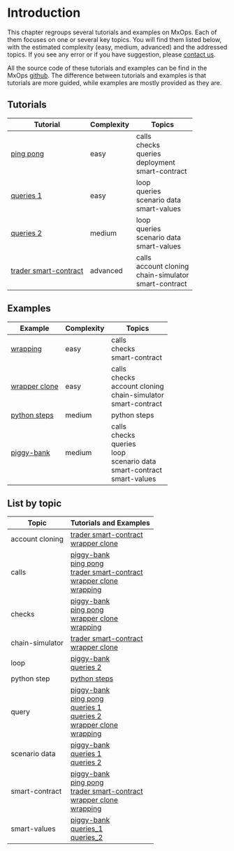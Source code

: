# Introduction

This chapter regroups several tutorials and examples on MxOps. Each of them focuses on one or several key topics. You will find them listed below, with the estimated complexity (easy, medium, advanced) and the addressed topics. If you see any error or if you have suggestion, please [contact us](../others/contact_us).

All the source code of these tutorials and examples can be find in the MxOps [github](https://github.com/Catenscia/MxOps/tree/main/examples).
The difference between tutorials and examples is that tutorials are more guided, while examples are mostly provided as they are.

## Tutorials


| Tutorial                               | Complexity | Topics                                                          |
|----------------------------------------|------------|-----------------------------------------------------------------|
| [ping pong](ping_pong)                 | easy       | calls<br>checks<br>queries<br>deployment<br>smart-contract      |
| [queries 1](queries_1)                 | easy       | loop<br>queries<br>scenario data<br>smart-values                |
| [queries 2](queries_2)                 | medium     | loop<br>queries<br>scenario data<br>smart-values                |
| [ trader smart-contract ]( trader_sc ) | advanced   | calls<br>account cloning<br>chain-simulator<br>smart-contract   |



## Examples

| Example                                | Complexity | Topics                                                                                |
|----------------------------------------|------------|---------------------------------------------------------------------------------------|
| [ wrapping ]( wrapping )               | easy       | calls<br>checks<br>smart-contract                                                     |
| [ wrapper clone ]( wrapper_clone )     | easy       | calls<br>checks<br>account cloning<br>chain-simulator<br>smart-contract               |
| [ python steps ]( python_steps )       | medium     | python steps                                                                          |
| [ piggy-bank ]( piggy_bank )           | medium     | calls<br>checks<br>queries<br>loop<br>scenario data<br>smart-contract<br>smart-values |



## List by topic

| Topic           | Tutorials and Examples                                                                                                                                                    |
|-----------------|---------------------------------------------------------------------------------------------------------------------------------------------------------------------------|
| account cloning | [  trader smart-contract  ](  trader_sc  )<br>[ wrapper clone ]( wrapper_clone )                                                                                          |
| calls           | [piggy-bank](piggy_bank)<br>[ping pong](ping_pong)<br>[  trader smart-contract  ](  trader_sc  )<br>[ wrapper clone ]( wrapper_clone )<br>[ wrapping ]( wrapping )        |
| checks          | [piggy-bank](piggy_bank)<br>[ping pong](ping_pong)<br>[ wrapper clone ]( wrapper_clone )<br>[ wrapping ]( wrapping )                                                      |
| chain-simulator | [  trader smart-contract  ](  trader_sc  )<br>[ wrapper clone ]( wrapper_clone )                                                                                          |
| loop            | [piggy-bank](piggy_bank)<br>[queries 2](queries_2)                                                                                                                        |
| python step     | [ python steps ]( python_steps )                                                                                                                                          |
| query           | [piggy-bank](piggy_bank)<br>[ping pong](ping_pong)<br>[queries 1](queries_1)<br>[queries 2](queries_2)<br>[ wrapper clone ]( wrapper_clone )<br>[ wrapping ]( wrapping )  |
| scenario data   | [piggy-bank](piggy_bank)<br>[queries 1](queries_1)<br>[queries 2](queries_2)                                                                                              |
| smart-contract  | [piggy-bank](piggy_bank)<br>[ping pong](ping_pong)<br>[  trader smart-contract  ](  trader_sc  )<br>[ wrapper clone ]( wrapper_clone )<br>[ wrapping ]( wrapping )        |
| smart-values    | [piggy-bank](piggy_bank)<br>[queries_1](queries_1)<br>[queries_2](queries_2)                                                                                              |